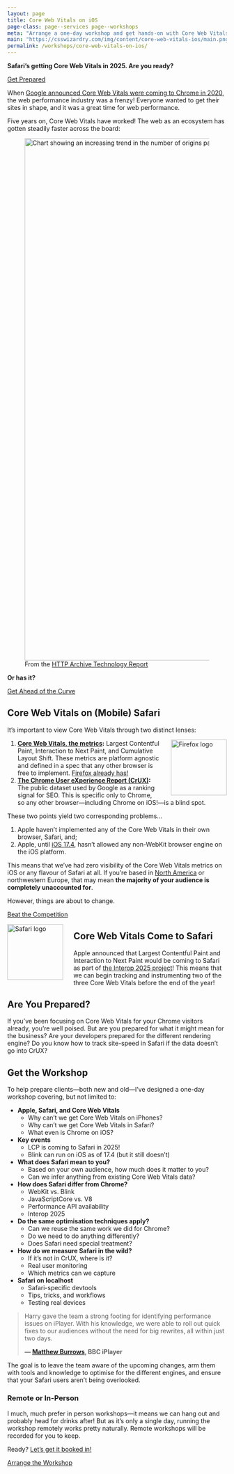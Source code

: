 ```yaml
---
layout: page
title: Core Web Vitals on iOS
page-class: page--services page--workshops
meta: "Arrange a one-day workshop and get hands-on with Core Web Vitals in Safari"
main: "https://csswizardry.com/img/content/core-web-vitals-ios/main.png"
permalink: /workshops/core-web-vitals-on-ios/
---
```


**Safari’s getting Core Web Vitals in 2025. Are you ready?**

<a href="/contact/" class="btn  btn--primary">Get Prepared</a>

When [Google announced Core Web Vitals were coming to Chrome in
2020](https://web.dev/articles/vitals#core-web-vitals), the web performance
industry was a frenzy! Everyone wanted to get their sites in shape, and it was
a great time for web performance.

Five years on, Core Web Vitals have worked! The web as an ecosystem has gotten
steadily faster across the board:

<figure>
<img src="{{ site.cloudinary }}/img/content/core-web-vitals-ios/origins-with-good-scores.png" alt="Chart showing an increasing trend in the number of origins passing all three Core Web Vitals" width="1200" height="1200" style="mix-blend-mode: darken;">
<figcaption>From the <a href="https://httparchive.org/reports/techreport/tech?tech=ALL#good-cwvs">HTTP Archive Technology Report</a></figcaption>
</figure>

**Or has it?**

<a href="/contact/" class="btn  btn--primary">Get Ahead of the Curve</a>

## Core Web Vitals on (Mobile) Safari

It’s important to view Core Web Vitals through two distinct lenses:

<img src="{{ site.cloudinary }}/img/content/core-web-vitals-ios/firefox-logo.png" alt="Firefox logo" width="128" height="128"
     loading="lazy"
     style="float: right;
            margin-left: 24px;
            shape-outside: url({{ site.cloudinary }}/img/content/core-web-vitals-ios/firefox-logo.png);" />

1. **[Core Web Vitals, the metrics](https://web.dev/articles/vitals):** Largest
   Contentful Paint, Interaction to Next Paint, and Cumulative Layout Shift.
   These metrics are platform agnostic and defined in a spec that any other
   browser is free to implement. [Firefox already
   has!](https://bugzilla.mozilla.org/show_bug.cgi?id=1722322)
2. **[The Chrome User eXperience Report
   (CrUX)](https://developer.chrome.com/docs/crux):** The public dataset used by
   Google as a ranking signal for SEO. This is specific only to Chrome, so any
   other browser—including Chrome on iOS!—is a blind spot.

These two points yield two corresponding problems…

1. Apple haven’t implemented any of the Core Web Vitals in their own browser,
   Safari, and;
2. Apple, until [iOS
   17.4](https://developer.apple.com/support/alternative-browser-engines/),
   hasn’t allowed any non-WebKit browser engine on the iOS platform.

This means that we’ve had zero visibility of the Core Web Vitals metrics on iOS
or any flavour of Safari at all. If you’re based in [North
America](https://gs.statcounter.com/browser-market-share/mobile/united-states-of-america)
or northwestern Europe, that may mean **the majority of your audience is
completely unaccounted for**.

However, things are about to change.

<a href="/contact/" class="btn  btn--primary">Beat the Competition</a>

<img src="{{ site.cloudinary }}/img/content/core-web-vitals-ios/safari-logo.png" alt="Safari logo" width="128" height="128"
     loading="lazy"
     style="float: left;
            margin-right: 24px;
            shape-outside: url({{ site.cloudinary }}/img/content/core-web-vitals-ios/safari-logo.png);" />

## Core Web Vitals Come to Safari

Apple announced that Largest Contentful Paint and Interaction to Next Paint
would be coming to Safari as part of [the Interop 2025
project](https://webkit.org/blog/16458/announcing-interop-2025/)! This means
that we can begin tracking and instrumenting two of the three Core Web Vitals
before the end of the year!

## Are You Prepared?

If you’ve been focusing on Core Web Vitals for your Chrome visitors already,
you’re well poised. But are you prepared for what it might mean for the
business? Are your developers prepared for the different rendering engine? Do
you know how to track site-speed in Safari if the data doesn’t go into CrUX?

## Get the Workshop

To help prepare clients—both new and old—I’ve designed a one-day workshop
covering, but not limited to:

* **Apple, Safari, and Core Web Vitals**
  + Why can’t we get Core Web Vitals on iPhones?
  + Why can’t we get Core Web Vitals in Safari?
  + What even is Chrome on iOS?
* **Key events**
  + LCP is coming to Safari in 2025!
  + Blink can run on iOS as of 17.4 (but it still doesn’t)
* **What does Safari mean to you?**
  + Based on your own audience, how much does it matter to you?
  + Can we infer anything from existing Core Web Vitals data?
* **How does Safari differ from Chrome?**
  + WebKit vs. Blink
  + JavaScriptCore vs. V8
  + Performance API availability
  + Interop 2025
* **Do the same optimisation techniques apply?**
  + Can we reuse the same work we did for Chrome?
  + Do we need to do anything differently?
  + Does Safari need special treatment?
* **How do we measure Safari in the wild?**
  + If it’s not in CrUX, where is it?
  + Real user monitoring
  + Which metrics can we capture
* **Safari on localhost**
  + Safari-specific devtools
  + Tips, tricks, and workflows
  + Testing real devices

<blockquote class="pull-quote  pull-quote--context-alt">
  <p>Harry gave the team a strong footing for identifying performance issues on iPlayer. With his knowledge, we were able to roll out quick fixes to our audiences without the need for big rewrites, all within just two days.</p>
  <b class="source  pull-quote__source">— <a href="https://twitter.com/mattjburrows">Matthew Burrows</a>, BBC iPlayer</b>
</blockquote>

The goal is to leave the team aware of the upcoming changes, arm them with tools
and knowledge to optimise for the different engines, and ensure that your Safari
users aren’t being overlooked.

### Remote or In-Person

I much, much prefer in person workshops—it means we can hang out and probably
head for drinks after! But as it’s only a single day, running the workshop
remotely works pretty naturally. Remote workshops will be recorded for you to
keep.

Ready? [Let’s get it booked in!](/contact/)

<a href="/contact/" class="btn  btn--primary">Arrange the Workshop</a>
